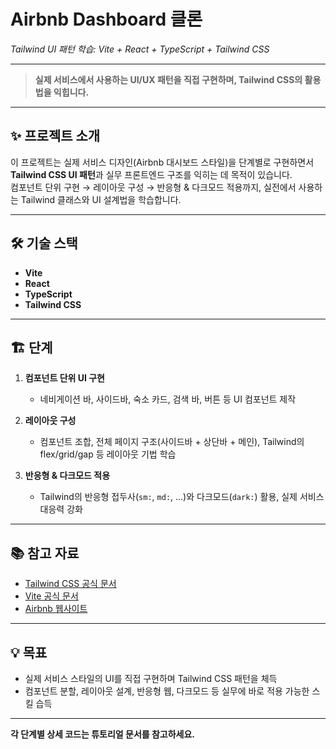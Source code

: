 # Airbnb Dashboard 클론
_Tailwind UI 패턴 학습: Vite + React + TypeScript + Tailwind CSS_

---

> **실제 서비스에서 사용하는 UI/UX 패턴을 직접 구현하며, Tailwind CSS의 활용법을 익힙니다.**

---

## ✨ 프로젝트 소개

이 프로젝트는 실제 서비스 디자인(Airbnb 대시보드 스타일)을 단계별로 구현하면서 **Tailwind CSS UI 패턴**과 실무 프론트엔드 구조를 익히는 데 목적이 있습니다.  
컴포넌트 단위 구현 → 레이아웃 구성 → 반응형 & 다크모드 적용까지, 실전에서 사용하는 Tailwind 클래스와 UI 설계법을 학습합니다.

---

## 🛠️ 기술 스택

- **Vite**
- **React**
- **TypeScript**
- **Tailwind CSS**

---

## 🏗️ 단계

1. **컴포넌트 단위 UI 구현**  
   - 네비게이션 바, 사이드바, 숙소 카드, 검색 바, 버튼 등 UI 컴포넌트 제작

2. **레이아웃 구성**  
   - 컴포넌트 조합, 전체 페이지 구조(사이드바 + 상단바 + 메인), Tailwind의 flex/grid/gap 등 레이아웃 기법 학습

3. **반응형 & 다크모드 적용**  
   - Tailwind의 반응형 접두사(`sm:`, `md:`, …)와 다크모드(`dark:`) 활용, 실제 서비스 대응력 강화

---

## 📚 참고 자료

- [Tailwind CSS 공식 문서](https://tailwindcss.com/docs)
- [Vite 공식 문서](https://vitejs.dev/guide/)
- [Airbnb 웹사이트](https://www.airbnb.com/)

---

## 💡 목표

- 실제 서비스 스타일의 UI를 직접 구현하며 Tailwind CSS 패턴을 체득
- 컴포넌트 분할, 레이아웃 설계, 반응형 웹, 다크모드 등 실무에 바로 적용 가능한 스킬 습득

---

**각 단계별 상세 코드는 튜토리얼 문서를 참고하세요.**
